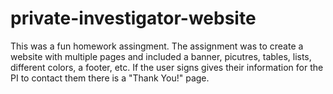 # private-investigator-website
This was a fun homework assingment. The assignment was to create a website with multiple pages and included a banner, picutres, tables, lists, different colors, a footer, etc.
If the user signs gives their information for the PI to contact them there is a "Thank You!" page.

